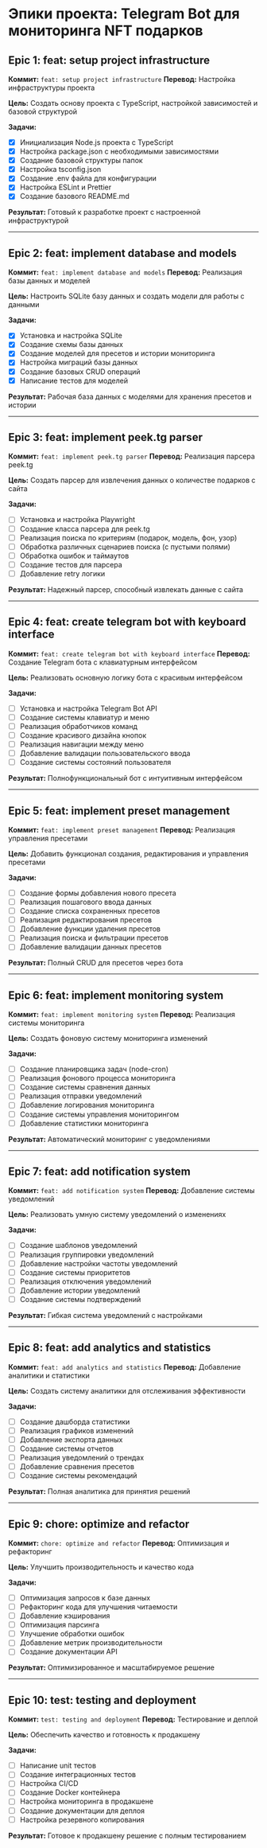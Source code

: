 # Эпики проекта: Telegram Bot для мониторинга NFT подарков

## Epic 1: feat: setup project infrastructure
**Коммит:** `feat: setup project infrastructure`
**Перевод:** Настройка инфраструктуры проекта

**Цель:** Создать основу проекта с TypeScript, настройкой зависимостей и базовой структурой

**Задачи:**
- [x] Инициализация Node.js проекта с TypeScript
- [x] Настройка package.json с необходимыми зависимостями
- [x] Создание базовой структуры папок
- [x] Настройка tsconfig.json
- [x] Создание .env файла для конфигурации
- [x] Настройка ESLint и Prettier
- [x] Создание базового README.md

**Результат:** Готовый к разработке проект с настроенной инфраструктурой

---

## Epic 2: feat: implement database and models
**Коммит:** `feat: implement database and models`
**Перевод:** Реализация базы данных и моделей

**Цель:** Настроить SQLite базу данных и создать модели для работы с данными

**Задачи:**
- [x] Установка и настройка SQLite
- [x] Создание схемы базы данных
- [x] Создание моделей для пресетов и истории мониторинга
- [x] Настройка миграций базы данных
- [x] Создание базовых CRUD операций
- [x] Написание тестов для моделей

**Результат:** Рабочая база данных с моделями для хранения пресетов и истории

---

## Epic 3: feat: implement peek.tg parser
**Коммит:** `feat: implement peek.tg parser`
**Перевод:** Реализация парсера peek.tg

**Цель:** Создать парсер для извлечения данных о количестве подарков с сайта

**Задачи:**
- [ ] Установка и настройка Playwright
- [ ] Создание класса парсера для peek.tg
- [ ] Реализация поиска по критериям (подарок, модель, фон, узор)
- [ ] Обработка различных сценариев поиска (с пустыми полями)
- [ ] Обработка ошибок и таймаутов
- [ ] Создание тестов для парсера
- [ ] Добавление retry логики

**Результат:** Надежный парсер, способный извлекать данные с сайта

---

## Epic 4: feat: create telegram bot with keyboard interface
**Коммит:** `feat: create telegram bot with keyboard interface`
**Перевод:** Создание Telegram бота с клавиатурным интерфейсом

**Цель:** Реализовать основную логику бота с красивым интерфейсом

**Задачи:**
- [ ] Установка и настройка Telegram Bot API
- [ ] Создание системы клавиатур и меню
- [ ] Реализация обработчиков команд
- [ ] Создание красивого дизайна кнопок
- [ ] Реализация навигации между меню
- [ ] Добавление валидации пользовательского ввода
- [ ] Создание системы состояний пользователя

**Результат:** Полнофункциональный бот с интуитивным интерфейсом

---

## Epic 5: feat: implement preset management
**Коммит:** `feat: implement preset management`
**Перевод:** Реализация управления пресетами

**Цель:** Добавить функционал создания, редактирования и управления пресетами

**Задачи:**
- [ ] Создание формы добавления нового пресета
- [ ] Реализация пошагового ввода данных
- [ ] Создание списка сохраненных пресетов
- [ ] Реализация редактирования пресетов
- [ ] Добавление функции удаления пресетов
- [ ] Реализация поиска и фильтрации пресетов
- [ ] Добавление валидации данных пресетов

**Результат:** Полный CRUD для пресетов через бота

---

## Epic 6: feat: implement monitoring system
**Коммит:** `feat: implement monitoring system`
**Перевод:** Реализация системы мониторинга

**Цель:** Создать фоновую систему мониторинга изменений

**Задачи:**
- [ ] Создание планировщика задач (node-cron)
- [ ] Реализация фонового процесса мониторинга
- [ ] Создание системы сравнения данных
- [ ] Реализация отправки уведомлений
- [ ] Добавление логирования мониторинга
- [ ] Создание системы управления мониторингом
- [ ] Добавление статистики мониторинга

**Результат:** Автоматический мониторинг с уведомлениями

---

## Epic 7: feat: add notification system
**Коммит:** `feat: add notification system`
**Перевод:** Добавление системы уведомлений

**Цель:** Реализовать умную систему уведомлений о изменениях

**Задачи:**
- [ ] Создание шаблонов уведомлений
- [ ] Реализация группировки уведомлений
- [ ] Добавление настройки частоты уведомлений
- [ ] Создание системы приоритетов
- [ ] Реализация отключения уведомлений
- [ ] Добавление истории уведомлений
- [ ] Создание системы подтверждений

**Результат:** Гибкая система уведомлений с настройками

---

## Epic 8: feat: add analytics and statistics
**Коммит:** `feat: add analytics and statistics`
**Перевод:** Добавление аналитики и статистики

**Цель:** Создать систему аналитики для отслеживания эффективности

**Задачи:**
- [ ] Создание дашборда статистики
- [ ] Реализация графиков изменений
- [ ] Добавление экспорта данных
- [ ] Создание системы отчетов
- [ ] Реализация уведомлений о трендах
- [ ] Добавление сравнения пресетов
- [ ] Создание системы рекомендаций

**Результат:** Полная аналитика для принятия решений

---

## Epic 9: chore: optimize and refactor
**Коммит:** `chore: optimize and refactor`
**Перевод:** Оптимизация и рефакторинг

**Цель:** Улучшить производительность и качество кода

**Задачи:**
- [ ] Оптимизация запросов к базе данных
- [ ] Рефакторинг кода для улучшения читаемости
- [ ] Добавление кэширования
- [ ] Оптимизация парсинга
- [ ] Улучшение обработки ошибок
- [ ] Добавление метрик производительности
- [ ] Создание документации API

**Результат:** Оптимизированное и масштабируемое решение

---

## Epic 10: test: testing and deployment
**Коммит:** `test: testing and deployment`
**Перевод:** Тестирование и деплой

**Цель:** Обеспечить качество и готовность к продакшену

**Задачи:**
- [ ] Написание unit тестов
- [ ] Создание интеграционных тестов
- [ ] Настройка CI/CD
- [ ] Создание Docker контейнера
- [ ] Настройка мониторинга в продакшене
- [ ] Создание документации для деплоя
- [ ] Настройка резервного копирования

**Результат:** Готовое к продакшену решение с полным тестированием
